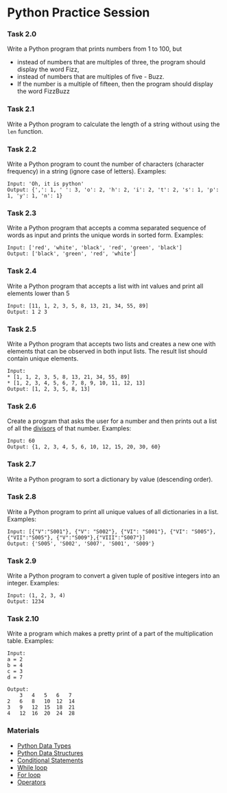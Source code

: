 # Python Practice Session

### Task 2.0
Write a Python program that prints numbers from 1 to 100, but
  * instead of numbers that are multiples of three, the program should display the word Fizz, 
  * instead of numbers that are multiples of five - Buzz.
  * If the number is a multiple of fifteen, then the program should display the word FizzBuzz

### Task 2.1
Write a Python program to calculate the length of a string without using the `len` function.

### Task 2.2
Write a Python program to count the number of characters (character frequency) in a string (ignore case of letters).
Examples:
```
Input: 'Oh, it is python' 
Output: {',': 1, ' ': 3, 'o': 2, 'h': 2, 'i': 2, 't': 2, 's': 1, 'p': 1, 'y': 1, 'n': 1}
```

### Task 2.3
Write a Python program that accepts a comma separated sequence of words as input and prints the unique words in sorted form.
Examples:
```
Input: ['red', 'white', 'black', 'red', 'green', 'black']
Output: ['black', 'green', 'red', 'white']
```

### Task 2.4
Write a Python program that accepts a list with int values and print all elements lower than 5
```
Input: [11, 1, 2, 3, 5, 8, 13, 21, 34, 55, 89]
Output: 1 2 3 
```

### Task 2.5
Write a Python program that accepts two lists and creates a new one with elements that can be observed in both input lists.
The result list should contain unique elements. 
```
Input: 
* [1, 1, 2, 3, 5, 8, 13, 21, 34, 55, 89]
* [1, 2, 3, 4, 5, 6, 7, 8, 9, 10, 11, 12, 13]
Output: [1, 2, 3, 5, 8, 13] 
```

### Task 2.6
Create a program that asks the user for a number and then prints out a list of all the [divisors](https://en.wikipedia.org/wiki/Divisor) of that number.
Examples:
```
Input: 60
Output: {1, 2, 3, 4, 5, 6, 10, 12, 15, 20, 30, 60}
```

### Task 2.7
Write a Python program to sort a dictionary by value (descending order).

### Task 2.8
Write a Python program to print all unique values of all dictionaries in a list.
Examples:
```
Input: [{"V":"S001"}, {"V": "S002"}, {"VI": "S001"}, {"VI": "S005"}, {"VII":"S005"}, {"V":"S009"},{"VIII":"S007"}]
Output: {'S005', 'S002', 'S007', 'S001', 'S009'}
```

### Task 2.9
Write a Python program to convert a given tuple of positive integers into an integer. 
Examples:
```
Input: (1, 2, 3, 4)
Output: 1234
```


### Task 2.10
Write a program which makes a pretty print of a part of the multiplication table.
Examples:
```
Input:
a = 2
b = 4
c = 3
d = 7

Output:
	3	4	5	6	7	
2	6	8	10	12	14	
3	9	12	15	18	21	
4	12	16	20	24	28
```

### Materials
* [Python Data Types](https://realpython.com/python-data-types/)
* [Python Data Structures](https://realpython.com/python-data-structures/)
* [Conditional Statements](https://realpython.com/python-conditional-statements/)
* [While loop](https://realpython.com/python-while-loop/)
* [For loop](https://realpython.com/python-for-loop/)
* [Operators](http://pythonicway.com/python-operators)

